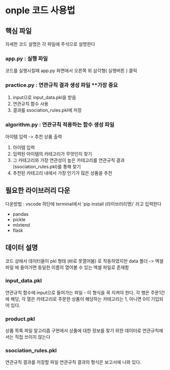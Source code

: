 # onple 코드 사용법

## 핵심 파일
자세한 코드 설명은 각 파일에 주석으로 설명한다

### app.py : 실행 파일
코드를 실행시킬때 app.py 화면에서 오른쪽 위 삼각형( 실행버튼 ) 클릭

### practice.py : 연관규칙 결과 생성 파일 **가장 중요
1. input으로 input_data.pkl을 받음
2. 연관규칙 함수 사용
3. 결과를 ssociation_rules.pkl에 저장

### algorithm.py : 연관규칙 적용하는 함수 생성 파일
아이템 입력 -> 추천 상품 출력  
1. 아이템 입력
2. 입력된 아이템의 카테고리가 무엇인지 찾기
3. 그 카테고리와 가장 연관성이 높은 카테고리를 연관규칙 결과(ssociation_rules.pkl)를 통해 찾기  
4. 추천된 카테고리 내에서 가장 인기가 많은 상품을 추천


## 필요한 라이브러리 다운
다운방법 : vscode 하단에 terminal에서 'pip install (라이브러리명)' 라고 입력한다
- pandas
- pickle
- mlxtend
- flask


## 데이터 설명
코드 상에서 데이터들이 pkl 형태 (바로 못열어봄) 로 작동하였지만
data 폴더 -> 엑셀파일 에 들어가면 동일한 이름의 열어볼 수 있는 엑셀 파일로 존재함

### input_data.pkl
연관규칙 함수에 input으로 들어가는 파일 - 이 형식을 꼭 지켜야 한다.
각 행은 주문1건에 해당, 각 열은 카테고리로 주문한 상품이 해당하는 카테고리는 1, 아니면 0이 기입되어 있다.

### product.pkl
상품 목록 파일
알고리즘 구현에서 상품에 대한 정보를 찾기 위한 데이터로 연관규칙에서는 직접 쓰이지 않는다

### ssociation_rules.pkl
연관규칙 결과를 저장할 파일
연관규칙 결과의 형식은 보고서에 나와 있다.